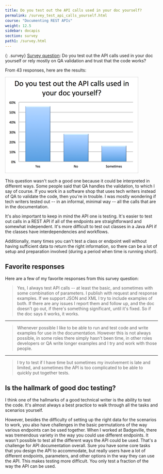 ```yaml
---
title: Do you test out the API calls used in your doc yourself?
permalink: /survey_test_api_calls_yourself.html
course: "Documenting REST APIs"
weight: 12.5
sidebar: docapis
section: survey
path1: /survey.html
---
```


{: .survey}
[Survey question](survey_introduction.html): Do you test out the API calls used in your doc yourself or rely mostly on QA validation and trust that the code works?

From 43 responses, here are the results:

![testingapi](images/testingapi.png)

This question wasn't such a good one because it could be interpreted in different ways. Some people said that QA handles the validation, to which I say of course. If you work in a software shop that uses tech writers instead of QA to validate the code, then you're in trouble. I was mostly wondering if tech writers tested out -- in an informal, minimal way -- all the calls that are in the documentation.

It's also important to keep in mind the API one is testing. It's easier to test out calls in a REST API if all of the endpoints are straightforward and somewhat independent. It's more difficult to test out classes in a Java API if the classes have interdependencies and workflows.

Additionally, many times you can't test a class or endpoint well without having sufficient data to return the right information, so there can be a lot of setup and preparation involved (during a period when time is running short).

## Favorite responses

Here are a few of my favorite responses from this survey question:

> Yes, I always test API calls -- at least the basic, and sometimes with some combination of parameters. I publish with request and response examples. If we support JSON and XML I try to include examples of both. If there are any issues I report them and follow up, and the doc doesn't go out, if there's something significant, until it's fixed. So if the doc says it works, it works.

* * *

> Whenever possible I like to be able to run and test code and write examples for use in the documentation. However this is not always possible, in some roles there simply hasn't been time, in other roles developers or QA write longer examples and I try and work with those people.

* * *

> I try to test if I have time but sometimes my involvement is late and limited, and sometimes the API is too complicated to be able to quickly put together tests.

## Is the hallmark of good doc testing?

I think one of the hallmarks of a good technical writer is the ability to test the code. It's almost always a best practice to walk through all the tasks and scenarios yourself.

However, besides the difficulty of setting up the right data for the scenarios to work, you also have challenges in the basic permutations of the way various endpoints can be used together. When I worked at Badgeville, there was tremendous variety in the way you could use different endpoints. It wasn't possible to test all the different ways the API could be used. That's a challenge for API documentation overall. Sure you have some core tasks that you design the API to accommodate, but really users have a lot of different endpoints, parameters, and other options in the way they can use the API. This makes testing more difficult. You only test a fraction of the way the API can be used.
